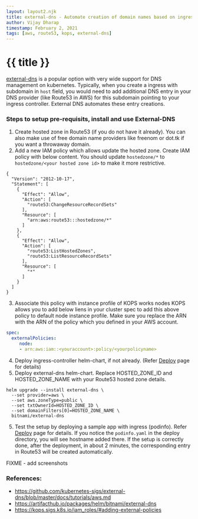 ```yaml
---
layout: layout2.njk
title: external-dns - Automate creation of domain names based on ingress
author: Vijay Dharap
timestamp: February 2, 2021 
tags: [aws, route53, kops, external-dns]
---
```


# {{ title }}

[external-dns](https://github.com/kubernetes-sigs/external-dns) is a popular option with very wide support for DNS management on kubernetes. Typically, when you create a ingress with subdomain in `host` field, you would need to add additional DNS entry in your DNS provider (like Route53 in AWS) for this subdomain pointing to your ingress controller. External DNS automates these entry creations.

### Steps to setup pre-requisits, install and use External-DNS
1. Create hosted zone in Route53 (if you do not have it already). You can also make use of free domain name providers like freenom or dot.tk if you want a throwaway domain.
2. Add a new IAM policy which allows update the hosted zone.
Create IAM policy with below content. You should update `hostedzone/*` to `hostedzone/<your hosted zone id>` to make it more restrictive. 
``` json/9
{
  "Version": "2012-10-17",
  "Statement": [
    {
      "Effect": "Allow",
      "Action": [
        "route53:ChangeResourceRecordSets"
      ],
      "Resource": [
        "arn:aws:route53:::hostedzone/*"
      ]
    },
    {
      "Effect": "Allow",
      "Action": [
        "route53:ListHostedZones",
        "route53:ListResourceRecordSets"
      ],
      "Resource": [
        "*"
      ]
    }
  ]
}
```
3. Associate this policy with instance profile of KOPS works nodes
KOPS allows you to add below liens in your cluster spec to add this above policy to default node instance profile. Make sure you replace the ARN with the ARN of the policy which you defined in your AWS account.
``` yaml
spec:
  externalPolicies:
     node:
     - arn:aws:iam::<youraccount>:policy/<yourpolicyname>

```
4. Deploy ingress-controller helm-chart, if not already. (Refer [Deploy](../deploy) page for details)
4. Deploy external-dns helm-chart. Replace HOSTED_ZONE_ID and HOSTED_ZONE_NAME with your Route53 hosted zone details.
``` shell
helm upgrade --install external-dns \
  --set provider=aws \
  --set aws.zoneType=public \
  --set txtOwnerId=HOSTED_ZONE_ID \
  --set domainFilters[0]=HOSTED_ZONE_NAME \
  bitnami/external-dns
```
5. Test the setup by deploying a sample app with ingress (podinfo). Refer [Deploy](../deploy) page for details.
If you notice the `podinfo.yaml` in the deploy directory, you will see hostname added there. If the setup is correctly done, after the deployment, in about 2 minutes, the corresponding entry in Route53 will be created automatically.

FIXME - add screenshots

### References:
* https://github.com/kubernetes-sigs/external-dns/blob/master/docs/tutorials/aws.md
* https://artifacthub.io/packages/helm/bitnami/external-dns
* https://kops.sigs.k8s.io/iam_roles/#adding-external-policies
